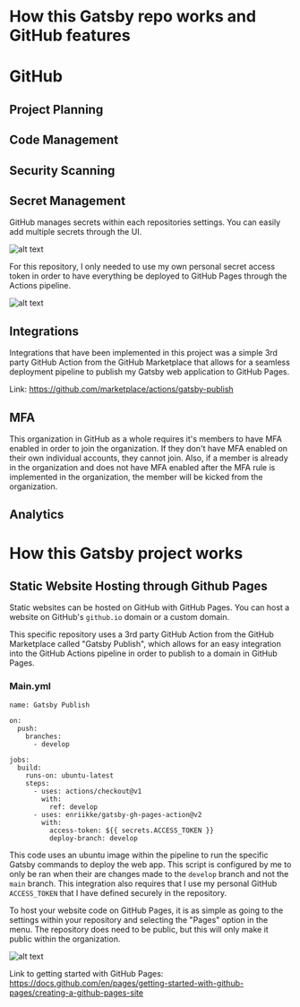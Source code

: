 # How this Gatsby repo works and GitHub features

# GitHub

## Project Planning

## Code Management

## Security Scanning

## Secret Management
GitHub manages secrets within each repositories settings. You can easily add multiple secrets through the UI.

![alt text](https://i.gyazo.com/9aad61bffbb845156b0909b909020200.png)

For this repository, I only needed to use my own personal secret access token in order to have everything be deployed to GitHub Pages through the Actions pipeline.

![alt text](https://i.gyazo.com/cbd3c5f075582458f0c94bfcd4df8bad.png)
## Integrations
Integrations that have been implemented in this project was a simple 3rd party GitHub Action from the GitHub Marketplace that allows for a seamless deployment pipeline to publish my Gatsby web application to GitHub Pages.

Link: https://github.com/marketplace/actions/gatsby-publish

## MFA
This organization in GitHub as a whole requires it's members to have MFA enabled in order to join the organization. If they don't have MFA enabled on their own individual accounts, they cannot join. Also, if a member is already in the organization and does not have MFA enabled after the MFA rule is implemented in the organization, the member will be kicked from the organization.

## Analytics

# How this Gatsby project works

## Static Website Hosting through Github Pages
Static websites can be hosted on GitHub with GitHub Pages. You can host a website on GitHub's `github.io` domain or a custom domain.

This specific repository uses a 3rd party GitHub Action from the GitHub Marketplace called "Gatsby Publish", which allows for an easy integration into the GitHub Actions pipeline in order to publish to a domain in GitHub Pages.

### Main.yml
```
name: Gatsby Publish

on:
  push:
    branches:
      - develop

jobs:
  build:
    runs-on: ubuntu-latest
    steps:
      - uses: actions/checkout@v1
        with:
          ref: develop
      - uses: enriikke/gatsby-gh-pages-action@v2
        with:
          access-token: ${{ secrets.ACCESS_TOKEN }}
          deploy-branch: develop
```
This code uses an ubuntu image within the pipeline to run the specific Gatsby commands to deploy the web app. This script is configured by me to only be ran when their are changes made to the `develop` branch and not the `main` branch. This integration also requires that I use my personal GitHub `ACCESS_TOKEN` that I have defined securely in the repository.

To host your website code on GitHub Pages, it is as simple as going to the settings within your repository and selecting the "Pages" option in the menu. The repository does need to be public, but this will only make it public within the organization.

![alt text](https://i.gyazo.com/bcb6fcf9605ba3820e19a6d106245847.png)

Link to getting started with GitHub Pages: https://docs.github.com/en/pages/getting-started-with-github-pages/creating-a-github-pages-site

